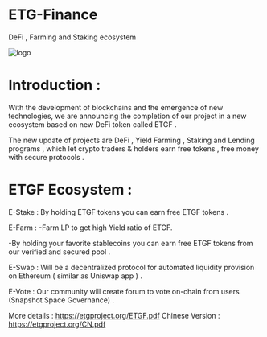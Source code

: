 # ETG-Finance
DeFi , Farming and Staking ecosystem



![logo](https://i.imgur.com/aUHTZ8b.png)

Introduction : 
==============

With the development of blockchains and the emergence of new technologies, we are announcing the completion of our project in a new ecosystem based on new DeFi token called ETGF .

The new update of projects are DeFi , Yield Farming , Staking and Lending programs , which let crypto traders & holders earn free tokens , free money with secure protocols .


ETGF Ecosystem :
================



E-Stake :
By holding ETGF tokens you can earn free ETGF tokens .

E-Farm :
-Farm LP to get high Yield ratio of ETGF.

-By holding your favorite stablecoins you can earn free ETGF tokens from our verified and secured pool .

E-Swap :
Will be a decentralized protocol for automated liquidity provision on Ethereum ( similar as Uniswap app ) .

E-Vote :
Our community will create forum to vote on-chain from users (Snapshot Space Governance) .


More details : https://etgproject.org/ETGF.pdf 
Chinese Version : https://etgproject.org/CN.pdf 

